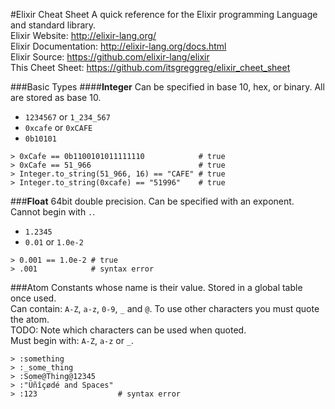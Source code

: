 #Elixir Cheat Sheet
A quick reference for the Elixir programming Language and standard library.  
Elixir Website: http://elixir-lang.org/  
Elixir Documentation: http://elixir-lang.org/docs.html  
Elixir Source: https://github.com/elixir-lang/elixir  
This Cheet Sheet: https://github.com/itsgreggreg/elixir_cheet_sheet  

###Basic Types
####**Integer**
Can be specified in base 10, hex, or binary. All are stored as base 10.

 - `1234567` or `1_234_567`
 - `0xcafe` or `0xCAFE`
 - `0b10101`


 ```(elixir)
 > 0xCafe == 0b1100101011111110            # true
 > 0xCafe == 51_966                        # true
 > Integer.to_string(51_966, 16) == "CAFE" # true
 > Integer.to_string(0xcafe) == "51996"    # true
 ```

###**Float**
64bit double precision. Can be specified with an exponent. Cannot begin with `.`.
 - `1.2345`
 - `0.01` or `1.0e-2`
```(elixir)
> 0.001 == 1.0e-2 # true
> .001            # syntax error
```

###Atom
Constants whose name is their value. Stored in a global table once used.<br>
Can contain: `A-Z`, `a-z`, `0-9`, `_` and `@`. To use other characters you must quote the atom.<br>
TODO: Note which characters can be used when quoted.<br>
Must begin with: `A-Z`, `a-z` or `_`.<br>
```(elixir)
> :something
> :_some_thing
> :Some@Thing@12345
> :"Üñîçødé and Spaces"
> :123                  # syntax error
```
